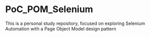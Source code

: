 # PoC_POM_Selenium
This is a personal study repository, focused on exploring Selenium Automation with a Page Object Model design pattern
